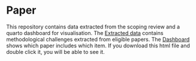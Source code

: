 # Paper
This repository contains data extracted from the scoping review and a quarto dashboard for visualisation. 
The [Extracted data](extracted_data.csv) contains methodological challenges extracted from eligible papers.
The [Dashboard](dashboard.html) shows which paper includes which item. If you download this html file and double click it, you will be able to see it. 
